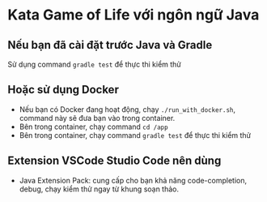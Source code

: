 # Kata Game of Life với ngôn ngữ Java

## Nếu bạn đã cài đặt trước Java và Gradle

Sử dụng command `gradle test` để thực thi kiểm thử

## Hoặc sử dụng Docker

* Nếu bạn có Docker đang hoạt động, chạy `./run_with_docker.sh`, command này sẽ đưa bạn vào trong container.
* Bên trong container, chạy command `cd /app`
* Bên trong container, chạy command `gradle test` để thực thi kiểm thử

## Extension VSCode Studio Code nên dùng

* Java Extension Pack: cung cấp cho bạn khả năng code-completion, debug, chạy kiểm thử ngay từ khung soạn thảo.
